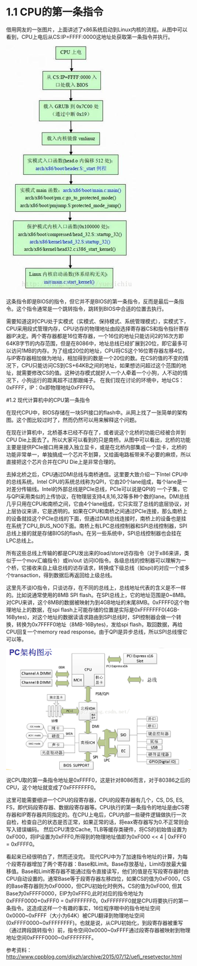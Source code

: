 # 1.1 CPU的第一条指令
借用网友的一张图片，上面讲述了x86系统启动到Linux内核的流程。从图中可以看到，CPU上电后从CS:IP=FFFF:0000这地址处获取第一条指令并执行。

![X86架构下的从开机到Start_kernel启动的总体过程](../assets/20140807152559130.jpeg)

这条指令即是BIOS的指令，但它并不是BIOS的第一条指令，反而是最后一条指令。这个指令通常是一个跳转指令，跳转到BIOS中合适的位置去执行。

需要知道这时CPU处于实模式（实模式、保持模式、系统管理模式），实模式下，CPU采用段式管理内存，CPU访存的物理地址由段选择寄存器CS和指令指针寄存器IP决定。两个寄存器都是16位寄存器，一个16位的地址只能访问2的16次方即64KB字节的内存范围，但是在8086中，地址总线已经扩展到20位，即它最多可以访问1MB的内存。为了组成20位的地址，CPU将CS这个16位寄存器左移4位，与IP寄存器相加做为地址，相加得到的数是一个20位的数。在CS的值的不变的情况下，CPU只能访问CS到CS+64KB之间的地址，如果想访问超过这个范围的地址，就需要修改CS的值。这种访存模式就好人一个人牵着一个小狗，人不动的情况下，小狗运行的距离超不过那跟绳子。
在我们现在讨论的环境中，地址CS：0xFFFF，IP：0x即物理地址0xFFFF0。

#1.2 现代计算机中的CPU第一条指令

在现代CPU中，BIOS存储在一块SPI接口的flash中。从网上找了一张简单的架构图。这个图比较过时了，然而仍然可以用来解释这个问题。

在现在计算机中，北桥基本已经不存在了，或者说这个北桥的功能已经被合并到CPU Die上面去了。所以大家可以看到的只是南桥。从图中可以看出，北桥的功能主要是提供PCIe接口用来接入独立显卡，或是在北桥内部集成一个显卡，北桥的功能非常单一，单独搞成一个芯片不划算，又给画电路板带来不必要的麻烦，所以直接把这个芯片合并在CPU Die上是非常合理的。

去掉北桥之后，CPU通过DMI总线与南桥通信。这里要大致介绍一下Intel CPU中的总线系统。Intel CPU的系统总线称为QPI，它由20个lane组成，每个lane是一对差分传输线。Intel的外部总线是PCIe总线，PCIe可以说是QPI的 一个子集，它与QPI采用类似的上传协议，在物理层支持4,8,16,32等多种个数的lane。DMI总线几乎只用在CPU和南桥之间，它由4个lane组成，它只实现了总线的底层协议，对上层协议来讲，它是透明的。如果在CPU和南桥之间通过PCIe连接，那么南桥上的设备就挂这个PCIe总线的下面，但通过DMI总线连接时，南桥上的设备也是挂在系统了CPU_BUS_NO0下面。南桥上有LPC总线控制器和SPI总线控制器，SPI总线上接的就是存储BIOS的flash。在另一些系统中，SPI总线控制器也会挂在LPC总线上。

所有这些总线上传输的都是CPU发出来的load/store访存指令（对于x86来讲，类似于一个mov汇编指令）或in/out 访问IO指令。各级总线的控制器可以理解为一个桥，它接收来自上级总线的访存请求，转换成下级总线（如spi)的对应一个或多个transaction，得到数据后再返回给上级总线。

这里先不谈IO指令，只谈访存，在不同的总线上，总线地址代表的含义是不一样的。比如说通常使用的8MB SPI flash。在SPI总线上，它的地址范围是0~8MB。对CPU来讲，这个8MB的数据被映射为到4GB地址的末尾8MB。0xFFFF0这个物理地址上的数据，在spi flash上可能存储的位置是实际是0xFFFFFFF0(4GB-16Bytes)，对这个地址的数据读请求路由到SPI总线时，SPI控制器会做一个转换，转换为0x7FFFF0地址（8MB-16Bytes)，发给spi flash，取回数据，再给CPU回复一个memory read response。由于QPI是异步总线，所以SPI总线慢它可以等。

![](../assets/cd306921220602561.png)

说CPU取的第一条指令地址是0xFFFF0，这是针对8086而言，对于80386之后的CPU，这个地址就变成了0xFFFFFFF0。

这里可能需要细讲一个CPU的段寄存器，CPU的段寄存器有几个，CS, DS, ES, FS，即代码段寄存器、数据段寄存器等。CPU执行的第一条指令的地址是由CS寄存器和IP寄存器共同指定的。在CPU上电后，CPU内部一些硬件逻辑做执行一次自检，检查自己的状态是否正常，如果正常的话，将eax寄存器写为0.不正常则会写入错误编码。
然后CPU清空Cache, TLB等缓存类硬件，将CS的初始值设置为0xF000，将IP设置为0xFFF0,所得到的物理地址值即为0xF000 << 4 | 0xFFF0 = 0xFFFF0。

看起来已经很明白了，然而还没完。
现代CPU中为了加速指令地址的计算，为每个段寄存器增加了两个寄存器：Base和Limit。Base存放基址，Limit存放最大偏移值。Base和Limit寄存器不能通过指令直接读写，他们的值是在写段寄存器时由CPU自动设置的。通常Base等于段寄存器左移四位，如果CS的值为0xF000，CS的Base寄存器则为0xF0000，但CPU初始化时例外。CS的值为0xF000, 但其Base为0xFFFF0000，EIP为0xFFF0,此时对应的指令地址为0xFFFF0000+0xFFF0 = 0xFFFFFFF0。0xFFFFFFF0就是CPU将要执行的第一条指令。这造成这样一个有趣的事实，16位程序眼中的指令地址空间0x0000~0xFFFF（大小为64K）被CPU翻译到物理地址空间(0xFFFF0000~0xFFFFFFFF)。也就是说，从CPU初始化，到段寄存器被重写（通过跨段跳转指令）前，指令空间0x0000~0xFFFF通过段寄存器被映射到物理地址空间0xFFFF0000~0xFFFFFFFF。 

参考资料：
http://www.cppblog.com/djxzh/archive/2015/07/12/uefi_resetvector.html